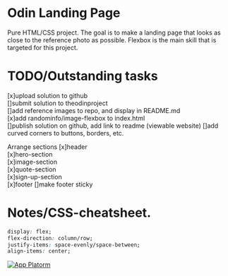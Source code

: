 # Odin Landing Page

Pure HTML/CSS project.
The goal is to make a landing page that looks as close to the reference photo as possible.
Flexbox is the main skill that is targeted for this project.

# TODO/Outstanding tasks

[x]upload solution to github  
[]submit solution to theodinproject  
[]add reference images to repo, and display in README.md  
[x]add randominfo/image-flexbox to index.html  
[]publish solution on github, add link to readme (viewable website)
[]add curved corners to buttons, borders, etc.

Arrange sections
[x]header  
[x]hero-section  
[x]image-section  
[x]quote-section  
[x]sign-up-section  
[x]footer
[]make footer sticky

# Notes/CSS-cheatsheet.

```CSS
display: flex;
flex-direction: column/row;
justify-items: space-evenly/space-between;
align-items: center;
```

[![App Platorm](https://doimages.nyc3.cdn.digitaloceanspaces.com/002Blog/0-BLOG-BANNERS/app_platform.png)](https://www.digitalocean.com/products/app-platform)
